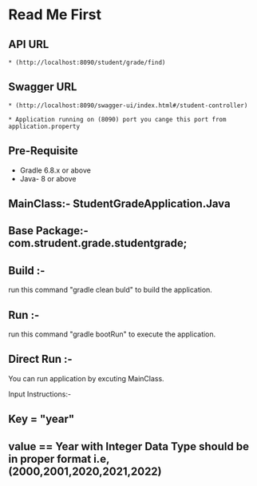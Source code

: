 # Read Me First



## API URL

	* (http://localhost:8090/student/grade/find)

## Swagger URL

	* (http://localhost:8090/swagger-ui/index.html#/student-controller)

	* Application running on (8090) port you cange this port from application.property

## Pre-Requisite

- Gradle 6.8.x or above
- Java- 8 or above



## MainClass:- StudentGradeApplication.Java 

## Base Package:- com.strudent.grade.studentgrade;

## Build :- 

run this command "gradle clean buld" to build the application.

## Run :- 

  run this command "gradle bootRun" to execute the application.

## Direct Run :-

   You can run application by excuting MainClass.


Input Instructions:-

## Key = "year"

## value == Year with Integer Data Type should be in proper format i.e,(2000,2001,2020,2021,2022)




